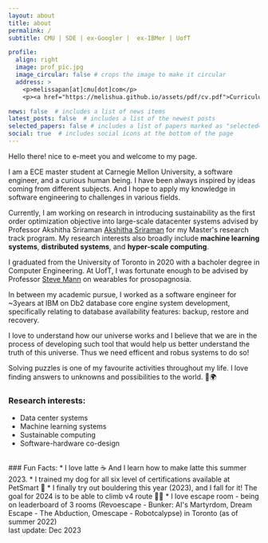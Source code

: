 ```yaml
---
layout: about
title: about
permalink: /
subtitle: CMU | SDE | ex-Googler |  ex-IBMer | UofT

profile:
  align: right
  image: prof_pic.jpg
  image_circular: false # crops the image to make it circular
  address: >
    <p>melissapan[at]cmu[dot]com</p>
    <p><a href="https://melishua.github.io/assets/pdf/cv.pdf">Curriculum Vitae</a></p>

news: false  # includes a list of news items
latest_posts: false  # includes a list of the newest posts
selected_papers: false # includes a list of papers marked as "selected={true}"
social: true  # includes social icons at the bottom of the page
---
```


Hello there! nice to e-meet you and welcome to my page. 

I am a ECE master student at Carnegie Mellon University, a software engineer,  and a curious human being. I have been always inspired by ideas coming from different subjects. And I hope to apply my knowledge in software engineering to challenges in various fields.

Currently, I am working on research in introducing sustainability as the first order optimization objective into large-scale datacenter systems advised by Professor Akshitha Sriraman <a href="https://users.ece.cmu.edu/~asrirama/">Akshitha Sriraman</a> for my Master's research track program. My research interests also broadly include **machine learning systems**, **distributed systems**, and **hyper-scale computing**.

I graduated from the University of Toronto in 2020 with a bacholer degree in Computer Engineering. At UofT, I was fortunate enough to be advised by Professor <a href="https://www.ece.utoronto.ca/people/mann-s/">Steve Mann</a>  on wearables for prosopagnosia.

In between my academic pursue, I worked as a software engineer for ~3years at IBM on Db2 database core engine system development, specifically relating to database availability features: backup, restore and recovery.

I love to understand how our universe works and I believe that we are in the process of developing such tool that would help us better understand the truth of this universe. Thus we need efficent and robus systems to do so!

Solving puzzles is one of my favourite activities throughout my life. I love finding answers to unknowns and possibilities to the world. 🧩🌍
<br>
### Research interests:
* Data center systems
* Machine learning systems
* Sustainable computing
* Software-hardware co-design

<br>
### Fun Facts:
* I love latte ☕️ And I learn how to make latte this summer 2023.
* I trained my dog for all six level of certifications available at PetSmart 🐶 
* I finally try out bouldering this year (2023), and I fall for it! The goal for 2024 is to be able to climb v4 route 💪🧗
* I love escape room - being on leaderboard of 3 rooms (Revoescape - Bunker: AI's Martyrdom, Dream Escape - The Abduction, Omescape - Robotcalypse) in Toronto (as of summer 2022)

<br>
last update: Dec 2023